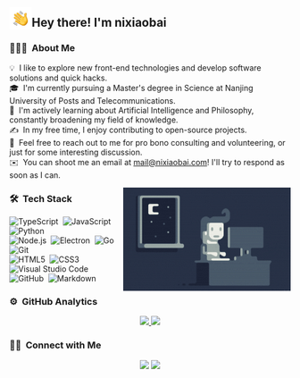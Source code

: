 <img alt="Night Coding" src="./assets/Hand-Wave.gif" width='40' align="left"/><h2>Hey there! I'm nixiaobai</h2>

### 👨🏻‍💻 &nbsp;About Me

💡 &nbsp;I like to explore new front-end technologies and develop software solutions and quick hacks.\
🎓 &nbsp;I'm currently pursuing a Master's degree in Science at Nanjing University of Posts and Telecommunications.\
🌱 &nbsp;I'm actively learning about Artificial Intelligence and Philosophy, constantly broadening my field of knowledge.\
✍️ &nbsp;In my free time, I enjoy contributing to open-source projects.\
💬 &nbsp;Feel free to reach out to me for pro bono consulting and volunteering, or just for some interesting discussion.\
✉️ &nbsp;You can shoot me an email at mail@nixiaobai.com! I'll try to respond as soon as I can.

<img alt="Night Coding" src="./assets/Night-Coding.gif" align="right"/>

### 🛠 &nbsp;Tech Stack
![TypeScript](https://img.shields.io/badge/-TypeScript-05122A?style=flat&logo=typescript)&nbsp;
![JavaScript](https://img.shields.io/badge/-JavaScript-05122A?style=flat&logo=javascript)&nbsp;
![Python](https://img.shields.io/badge/-Python-05122A?style=flat&logo=python)&nbsp;\
![Node.js](https://img.shields.io/badge/-Node.js-05122A?style=flat&logo=node.js)&nbsp;
![Electron](https://img.shields.io/badge/-Electron-05122A?style=flat&logo=electron)&nbsp;
![Go](https://img.shields.io/badge/-Go-05122A?style=flat&logo=go)&nbsp;
![Git](https://img.shields.io/badge/-Git-05122A?style=flat&logo=git)&nbsp;\
![HTML5](https://img.shields.io/badge/-HTML5-05122A?style=flat&logo=HTML5)&nbsp;
![CSS3](https://img.shields.io/badge/-CSS3-05122A?style=flat&logo=CSS3&logoColor=1572B6)&nbsp;
![Visual Studio Code](https://img.shields.io/badge/-Visual%20Studio%20Code-05122A?style=flat&logo=visual-studio-code&logoColor=007ACC)&nbsp;\
![GitHub](https://img.shields.io/badge/-GitHub-05122A?style=flat&logo=github)&nbsp;
![Markdown](https://img.shields.io/badge/-Markdown-05122A?style=flat&logo=markdown)

### ⚙️ &nbsp;GitHub Analytics

<p align="center">
<a href="https://github.com/ni00">
  <img height="180em" src="https://github-readme-stats-eight-theta.vercel.app/api?username=ni00&show_icons=true&theme=algolia&include_all_commits=true&count_private=true&count_private=true&hide=stars"/>
  <img height="180em" src="https://github-readme-stats-eight-theta.vercel.app/api/top-langs/?username=ni00&layout=compact&langs_count=8&theme=algolia&count_private=true"/>
</a>
</p>

### 🤝🏻 &nbsp;Connect with Me

<p align="center">
<a href="https://nixiaobai.com"><img src="https://img.shields.io/badge/-nixiaobai.com-3423A6?style=flat&logo=Google-Chrome&logoColor=white"/></a>
<a href="mailto:mail@nixiaobai.com"><img src="https://img.shields.io/badge/-mail@nixiaobai.com-D14836?style=flat&logo=Gmail&logoColor=white"/></a>
</p>
